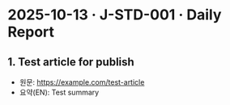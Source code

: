 # 2025-10-13 · J-STD-001 · Daily Report

## 1. Test article for publish
- 원문: https://example.com/test-article
- 요약(EN): Test summary
